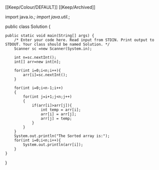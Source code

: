 [[Keep/Colour/DEFAULT]] [[Keep/Archived]] 

import java.io.*;
import java.util.*;

public class Solution {

    public static void main(String[] args) {
        /* Enter your code here. Read input from STDIN. Print output to STDOUT. Your class should be named Solution. */
        Scanner sc =new Scanner(System.in);
        
        int n=sc.nextInt();
        int[] arr=new int[n];
        
        for(int i=0;i<n;i++){
            arr[i]=sc.nextInt();
        }
        
        for(int i=0;i<n-1;i++)
        {
            for(int j=i+1;j<n;j++)
            {
                if(arr[i]>arr[j]){
                    int temp = arr[i];
                    arr[i] = arr[j];
                    arr[j] = temp;
                }
            }
        }
        System.out.println("The Sorted array is:");
        for(int i=0;i<n;i++){
            System.out.println(arr[i]);
        }
    }
}

